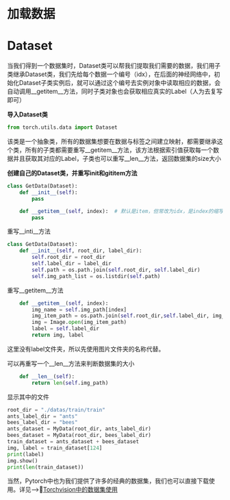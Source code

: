 # 加载数据
# Dataset

当我们得到一个数据集时，Dataset类可以帮我们提取我们需要的数据，我们用子类继承Dataset类，我们先给每个数据一个编号（idx），在后面的神经网络中，初始化Dataset子类实例后，就可以通过这个编号去实例对象中读取相应的数据，会自动调用__getitem__方法，同时子类对象也会获取相应真实的Label（人为去复写即可）

**导入Dataset类**

```python
from torch.utils.data import Dataset
```

该类是一个抽象类，所有的数据集想要在数据与标签之间建立映射，都需要继承这个类，所有的子类都需要重写__getitem__方法，该方法根据索引值获取每一个数据并且获取其对应的Label，子类也可以重写__len__方法，返回数据集的size大小

**创建自己的Dataset类，并重写init和gititem方法**

```python
class GetData(Dataset):
    def __init__(self):
        pass

    def __getitem__(self, index):  # 默认是item，但常改为idx，是index的缩写
        pass
```

重写__inti__方法

```python
class GetData(Dataset):
    def __init__(self, root_dir, label_dir):
        self.root_dir = root_dir
        self.label_dir = label_dir
        self.path = os.path.join(self.root_dir, self.label_dir)
        self.img_path_list = os.listdir(self.path)
```

重写__getitem__方法

```python
    def __getitem__(self, index):
        img_name = self.img_path[index]
        img_item_path = os.path.join(self.root_dir,self.label_dir, img_name)
        img = Image.open(img_item_path)
        label = self.label_dir
        return img, label
```

这里没有label文件夹，所以先使用图片文件夹的名称代替。

可以再重写一个__len__方法来判断数据集的大小

```python
    def __len__(self):
        return len(self.img_path)
```

显示其中的文件

```python
root_dir = "./datas/train/train"
ants_label_dir = "ants"
bees_label_dir = "bees"
ants_dataset = MyData(root_dir, ants_label_dir)
bees_dataset = MyData(root_dir, bees_label_dir)
train_dataset = ants_dataset + bees_dataset
img, label = train_dataset[124]
print(label)
img.show()
print(len(train_dataset))
```

当然，Pytorch中也为我们提供了许多的经典的数据集，我们也可以直接下载使用。详见-->🍴[Torchvision中的数据集使用](./torchvision)